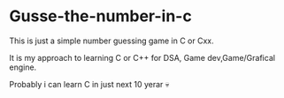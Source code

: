 # Gusse-the-number-in-c

This is just a simple number guessing game in C or Cxx.

It is my approach to learning C or C++ for DSA, Game dev,Game/Grafical engine.

Probably i can learn C in just next 10 yerar 💀
